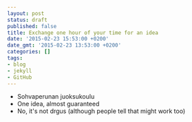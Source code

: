 ```yaml
---
layout: post
status: draft
published: false
title: Exchange one hour of your time for an idea
date: '2015-02-23 15:53:00 +0200'
date_gmt: '2015-02-23 13:53:00 +0200'
categories: [] 
tags:
- blog
- jekyll
- GitHub
---
```

- Sohvaperunan juoksukoulu
- One idea, almost guaranteed
- No, it's not drgus (although people tell that might work too)